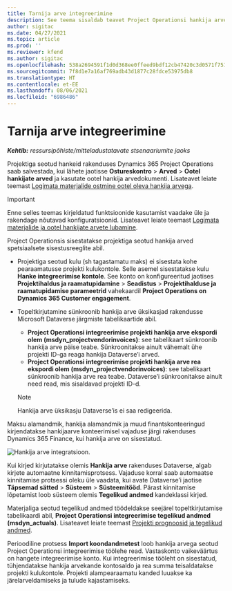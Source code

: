 ```yaml
---
title: Tarnija arve integreerimine
description: See teema sisaldab teavet Project Operationsi hankija arvete integreerimise kohta.
author: sigitac
ms.date: 04/27/2021
ms.topic: article
ms.prod: ''
ms.reviewer: kfend
ms.author: sigitac
ms.openlocfilehash: 538a2694591f1d0d368ee0ffeed9bdf12cb47420c3d0571f75185fe433f23436
ms.sourcegitcommit: 7f8d1e7a16af769adb43d1877c28fdce53975db8
ms.translationtype: HT
ms.contentlocale: et-EE
ms.lasthandoff: 08/06/2021
ms.locfileid: "6986486"
---
```

# <a name="vendor-invoice-integration"></a>Tarnija arve integreerimine

_**Kehtib:** ressursipõhiste/mitteladustatavate stsenaariumite jaoks_

Projektiga seotud hankeid rakenduses Dynamics 365 Project Operations saab salvestada, kui lähete jaotisse **Ostureskontro** > **Arved** > **Ootel hankijate arved** ja kasutate ootel hankija arvedokumenti. Lisateavet leiate teemast [Logimata materjalide ostmine ootel oleva hankija arvega](../procurement/pending-vendor-invoices.md).

> [!IMPORTANT]
> Enne selles teemas kirjeldatud funktsioonide kasutamist vaadake üle ja rakendage nõutavad konfiguratsioonid. Lisateavet leiate teemast [Logimata materjalide ja ootel hankijate arvete lubamine](../procurement/configure-materials-nonstocked.md).

Project Operationsis sisestatakse projektiga seotud hankija arved spetsiaalsete sisestusreeglite abil.

- Projektiga seotud kulu (sh tagastamatu maks) ei sisestata kohe pearaamatusse projekti kulukontole. Selle asemel sisestatakse kulu **Hanke integreerimise kontole**. See konto on konfigureeritud jaotises **Projektihaldus ja raamatupidamine** > **Seadistus** > **Projektihalduse ja raamatupidamise parameetrid** vahekaardil **Project Operations on Dynamics 365 Customer engagement**.
- Topeltkirjutamine sünkroonib hankija arve üksikasjad rakendusse Microsoft Dataverse järgmiste tabelikaartide abil.

     - **Project Operationsi integreerimise projekti hankija arve ekspordi olem (msdyn_projectvendorinvoices)**: see tabelikaart sünkroonib hankija arve päise teabe. Sünkroonitakse ainult vähemalt ühe projekti ID-ga reaga hankija Dataverse’i arved.
     - **Project Operationsi integreerimise projekti hankija arve rea ekspordi olem (msdyn_projectvendorinvoices)**: see tabelikaart sünkroonib hankija arve rea teabe. Dataverse’i sünkroonitakse ainult need read, mis sisaldavad projekti ID-d.

     > [!NOTE]
     > Hankija arve üksikasju Dataverse’is ei saa redigeerida.

Maksu alamandmik, hankija alamandmik ja muud finantskonteeringud kirjendatakse hankijaarve konteerimisel vajaduse järgi rakenduses Dynamics 365 Finance, kui hankija arve on sisestatud.

![Hankija arve integratsioon.](media/DW7VendorInvoice.png)

Kui kirjed kirjutatakse olemis **Hankija arve** rakenduses Dataverse, algab kirjete automaatne kinnitamisprotsess. Vajaduse korral saab automaatse kinnitamise protsessi oleku üle vaadata, kui avate Dataverse’i jaotise **Täpsemad sätted** > **Süsteem** > **Süsteemitööd**. Pärast kinnitamise lõpetamist loob süsteem olemis **Tegelikud andmed** kandeklassi kirjed.

Materjaliga seotud tegelikud andmed töödeldakse seejärel topeltkirjutamise tabelikaardi abil, **Project Operationsi integreerimise tegelikud andmed (msdyn_actuals)**. Lisateavet leiate teemast [Projekti prognoosid ja tegelikud andmed](resource-dual-write-estimates-actuals.md).

Perioodiline protsess **Import koondandmetest** loob hankija arvega seotud Project Operationsi integreerimise töölehe read. Vastaskonto vaikeväärtus on hangete integreerimise konto. Kui integreerimise tööleht on sisestatud, tühjendatakse hankija arvekande kontosaldo ja rea summa teisaldatakse projekti kulukontole. Projekti alampearaamatu kanded luuakse ka järelarveldamiseks ja tulude kajastamiseks.
